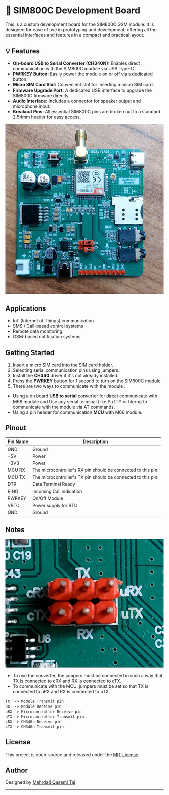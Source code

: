 # 📱 SIM800C Development Board

This is a custom development board for the SIM800C GSM module. It is designed for ease of use in prototyping and development, offering all the essential interfaces and features in a compact and practical layout.

## 💡 Features

- **On-board USB to Serial Converter (CH340N):** Enables direct communication with the SIM800C module via USB Type-C.
- **PWRKEY Button:** Easily power the module on or off via a dedicated button.
- **Micro SIM Card Slot:** Convenient slot for inserting a micro SIM card.
- **Firmware Upgrade Port:** A dedicated USB interface to upgrade the SIM800C firmware directly.
- **Audio Interface:** Includes a connector for speaker output and microphone input.
- **Breakout Pins:** All essential SIM800C pins are broken out to a standard 2.54mm header for easy access.

![SIM800C](Images/SIM800DevBoard-1.jpg)

## Applications

- IoT (Internet of Things) communication
- SMS / Call-based control systems
- Remote data monitoring
- GSM-based notification systems

## Getting Started

1. Insert a micro SIM card into the SIM card holder.
2. Selecting serial communication pins using jumpers. 
3. Install the **CH340** driver if it's not already installed.
4. Press the **PWRKEY** button for 1 second to turn on the SIM800C module.
5. There are two ways to communicate with the module :
- Using a on board **USB to serial** converter for direct communicate with M66 module and Use any serial terminal (like PuTTY or hterm) to communicate with the module via AT commands.
- Using a pin header for communication **MCU** with M66 module.
## Pinout

| Pin Name | Description         |
|----------|---------------------|
| GND      | Ground              |
| +5V      | Power               |
| +3V3     | Power               |
| MCU RX   | The microcontroller's RX pin should be connected to this pin.|
| MCU TX   | The microcontroller's TX pin should be connected to this pin.|
| DTR      | Data Terminal Ready |
| RING     | Incoming Call Indication |
| PWRKEY   | On/Off Module       |
| VRTC     | Power supply for RTC|
| GND      | Ground |



## Notes

![SIM800C](Images/SIM800DevBoard-6.jpg)

- To use the converter, the jumpers must be connected in such a way that TX is connected to cRX and RX is connected to cTX.
- To communicate with the MCU, jumpers must be set so that TX is connected to uRX and RX is connected to uTX.
```
TX  -> Module Transmit pin
RX  -> Module Receive pin
uRX -> Microcontroller Receive pin
uTX -> Microcontroller Transmit pin
cRX -> CH340n Receive pin
cTX -> CH340n Transmit pin
```

## License

This project is open-source and released under the [MIT License](LICENSE).

## Author

Designed by [Mehrdad Qasemi Taj](https://github.com/Mehrdad-QasemiTaj)

---



